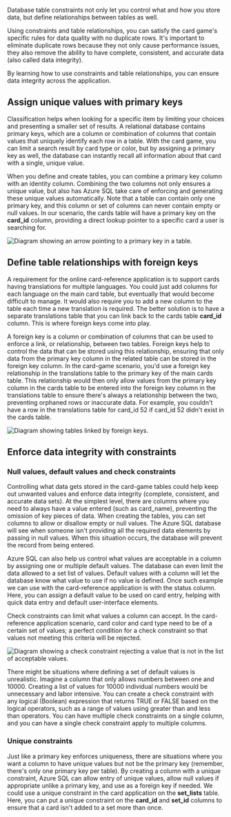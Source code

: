 
Database table constraints not only let you control what and how you store data, but define relationships between tables as well.

Using constraints and table relationships, you can satisfy the card game's specific rules for data quality with no duplicate rows. It's important to eliminate duplicate rows because they not only cause performance issues, they also remove the ability to have complete, consistent, and accurate data (also called data integrity).

By learning how to use constraints and table relationships, you can ensure data integrity across the application.

## Assign unique values with primary keys

Classification helps when looking for a specific item by limiting your choices and presenting a smaller set of results. A relational database contains primary keys, which are a column or combination of columns that contain values that uniquely identify each row in a table. With the card game, you can limit a search result by card type or color, but by assigning a primary key as well, the database can instantly recall all information about that card with a single, unique value.

When you define and create tables, you can combine a primary key column with an identity column. Combining the two columns not only ensures a unique value, but also has Azure SQL take care of enforcing and generating these unique values automatically. Note that a table can contain only one primary key, and this column or set of columns can never contain empty or null values. In our scenario, the cards table will have a primary key on the **card_id** column, providing a direct lookup pointer to a specific card a user is searching for.

![Diagram showing an arrow pointing to a primary key in a table.](../media/primary-key-1.png)

## Define table relationships with foreign keys

A requirement for the online card-reference application is to support cards having translations for multiple languages. You could just add columns for each language on the main card table, but eventually that would become difficult to manage. It would also require you to add a new column to the table each time a new translation is required. The better solution is to have a separate translations table that you can link back to the cards table **card_id** column. This is where foreign keys come into play.

A foreign key is a column or combination of columns that can be used to enforce a link, or relationship, between two tables. Foreign keys help to control the data that can be stored using this relationship, ensuring that only data from the primary key column in the related table can be stored in the foreign key column. In the card-game scenario, you'd use a foreign key relationship in the translations table to the primary key of the main cards table. This relationship would then only allow values from the primary key column in the cards table to be entered into the foreign key column in the translations table to ensure there's always a relationship between the two, preventing orphaned rows or inaccurate data. For example, you couldn't have a row in the translations table for card_id 52 if card_id 52 didn't exist in the cards table.

![Diagram showing tables linked by foreign keys.](../media/foreign-key-1.png)

## Enforce data integrity with constraints

### Null values, default values and check constraints

Controlling what data gets stored in the card-game tables could help keep out unwanted values and enforce data integrity (complete, consistent, and accurate data sets). At the simplest level, there are columns where you need to always have a value entered (such as card_name), preventing the omission of key pieces of data. When creating the tables, you can set columns to allow or disallow empty or null values. The Azure SQL database will see when someone isn't providing all the required data elements by passing in null values. When this situation occurs, the database will prevent the record from being entered.

Azure SQL can also help us control what values are acceptable in a column by assigning one or multiple default values. The database can even limit the data allowed to a set list of values. Default values with a column will let the database know what value to use if no value is defined. Once such example we can use with the card-reference application is with the status column. Here, you can assign a default value to be used on card entry, helping with quick data entry and default user-interface elements.

Check constraints can limit what values a column can accept. In the card-reference application scenario, card color and card type need to be of a certain set of values; a perfect condition for a check constraint so that values not meeting this criteria will be rejected.

![Diagram showing a check constraint rejecting a value that is not in the list of acceptable values.](../media/check-constraint-1.png)

There might be situations where defining a set of default values is unrealistic. Imagine a column that only allows numbers between one and 10000. Creating a list of values for 10000 individual numbers would be unnecessary and labor intensive. You can create a check constraint with any logical (Boolean) expression that returns TRUE or FALSE based on the logical operators, such as a range of values using greater than and less than operators. You can have multiple check constraints on a single column, and you can have a single check constraint apply to multiple columns.

### Unique constraints

Just like a primary key enforces uniqueness, there are situations where you want a column to have unique values but not be the primary key (remember, there's only one primary key per table). By creating a column with a unique constraint, Azure SQL can allow entry of unique values, allow null values if appropriate unlike a primary key, and use as a foreign key if needed. We could use a unique constraint in the card application on the **set_lists** table. Here, you can put a unique constraint on the **card_id** and **set_id** columns to ensure that a card isn't added to a set more than once.
